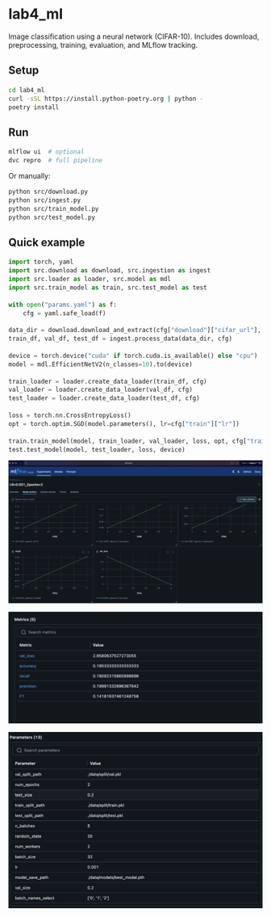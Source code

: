 # lab4_ml

Image classification using a neural network (CIFAR-10). Includes download, preprocessing, training, evaluation, and MLflow tracking.

## Setup

```bash
cd lab4_ml
curl -sSL https://install.python-poetry.org | python -
poetry install
```

## Run

```bash
mlflow ui  # optional
dvc repro  # full pipeline
```

Or manually:

```bash
python src/download.py
python src/ingest.py
python src/train_model.py
python src/test_model.py
```

## Quick example

```python
import torch, yaml
import src.download as download, src.ingestion as ingest
import src.loader as loader, src.model as mdl
import src.train_model as train, src.test_model as test

with open("params.yaml") as f:
    cfg = yaml.safe_load(f)

data_dir = download.download_and_extract(cfg["download"]["cifar_url"], cfg["download"]["cifar_dir"])
train_df, val_df, test_df = ingest.process_data(data_dir, cfg)

device = torch.device("cuda" if torch.cuda.is_available() else "cpu")
model = mdl.EfficientNetV2(n_classes=10).to(device)

train_loader = loader.create_data_loader(train_df, cfg)
val_loader = loader.create_data_loader(val_df, cfg)
test_loader = loader.create_data_loader(test_df, cfg)

loss = torch.nn.CrossEntropyLoss()
opt = torch.optim.SGD(model.parameters(), lr=cfg["train"]["lr"])

train.train_model(model, train_loader, val_loader, loss, opt, cfg["train"]["num_epochs"], device)
test.test_model(model, test_loader, loss, device)
```

![Screenshot](Screenshot%202025-06-04%20at%2023.43.15.png)

![Screenshot](Screenshot%202025-06-04%20at%2023.43.27.png)

![Screenshot](Screenshot%202025-06-04%20at%2023.43.33.png)